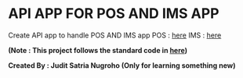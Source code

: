 # API APP FOR POS AND IMS APP
Create API app to handle POS AND IMS app
POS : [here](https://github.com/JuditSatriaN/fiber-go-pos-app)
IMS : [here](https://github.com/JuditSatriaN/fiber-go-pos-api)

**(Note : This project follows the standard code in [here](https://github.com/golang-standards/project-layout))**

**Created By : Judit Satria Nugroho (Only for learning something new)**